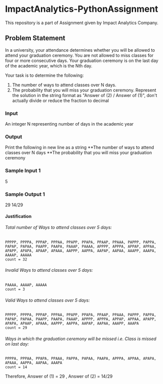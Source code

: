 # ImpactAnalytics-PythonAssignment
This repository is a part of Assignment given by Impact Analytics Company.

## Problem Statement
In a university, your attendance determines whether you will be allowed to attend your graduation ceremony. 
You are not allowed to miss classes for four or more consecutive days. 
Your graduation ceremony is on the last day of the academic year, which is the Nth day.

Your task is to determine the following:

1. The number of ways to attend classes over N days.
2. The probability that you will miss your graduation ceremony.
Represent the solution in the string format as "Answer of (2) / Answer of (1)", don't actually divide or reduce the fraction to decimal

### Input
An integer N representing number of days in the academic year

### Output
Print the following in new line as a string
**The number of ways to attend classes over N days
**The probability that you will miss your graduation ceremony

### Sample Input 1
5

### Sample Output 1
29
14/29

#### Justification 
###### Total number of Ways to attend classes over 5 days:
    PPPPP, PPPPA, PPPAP, PPPAA, PPAPP, PPAPA, PPAAP, PPAAA, PAPPP, PAPPA, PAPAP, PAPAA, PAAPP, PAAPA, PAAAP, PAAAA, APPPP, APPPA, APPAP, APPAA, APAPP, APAPA, APAAP, APAAA, AAPPP, AAPPA, AAPAP, AAPAA, AAAPP, AAAPA, AAAAP, AAAAA
    count = 32
###### Invalid Ways to attend classes over 5 days:
    PAAAA, AAAAP, AAAAA
    count = 3
###### Valid Ways to attend classes over 5 days:
    PPPPP, PPPPA, PPPAP, PPPAA, PPAPP, PPAPA, PPAAP, PPAAA, PAPPP, PAPPA, PAPAP, PAPAA, PAAPP, PAAPA, PAAAP, APPPP, APPPA, APPAP, APPAA, APAPP, APAPA, APAAP, APAAA, AAPPP, AAPPA, AAPAP, AAPAA, AAAPP, AAAPA
    count = 29
###### Ways in which the graduation ceremony will be missed i.e. Class is missed on last day:
    PPPPA, PPPAA, PPAPA, PPAAA, PAPPA, PAPAA, PAAPA, APPPA, APPAA, APAPA, APAAA, AAPPA, AAPAA, AAAPA
    count = 14

Therefore, Answer of (1) = 29 , Answer of (2) = 14/29
